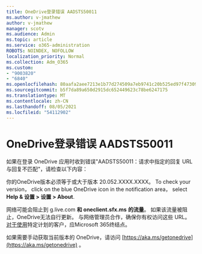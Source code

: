 ```yaml
---
title: OneDrive登录错误 AADSTS50011
ms.author: v-jmathew
author: v-jmathew
manager: scotv
ms.audience: Admin
ms.topic: article
ms.service: o365-administration
ROBOTS: NOINDEX, NOFOLLOW
localization_priority: Normal
ms.collection: Adm_O365
ms.custom:
- "9003820"
- "6840"
ms.openlocfilehash: 80aafa2aee7213e1b77d274509a7eb9741c20b525ed97f473093ac8c6514f3c7
ms.sourcegitcommit: b5f7da89a650d2915dc652449623c78be6247175
ms.translationtype: MT
ms.contentlocale: zh-CN
ms.lasthandoff: 08/05/2021
ms.locfileid: "54112902"
---
```

# <a name="onedrive-login-error-aadsts50011"></a>OneDrive登录错误 AADSTS50011

如果在登录 OneDrive 应用时收到错误"AADSTS50011：请求中指定的回复 URL 与回复不匹配"，请检查以下内容：

你的OneDrive版本必须等于或大于版本 20.052.XXXX.XXXX。 To check your version， click on the blue OneDrive icon in the notification area， select **Help & 设置 > 设置 > About**.

网络可能会阻止到 g.live.com **和 oneclient.sfx.ms** **的流量**。 如果该流量被阻止，OneDrive无法自行更新。 与网络管理员合作，确保你有权访问这些 URL。 [对于使用](https://docs.microsoft.com/microsoft-365/enterprise/urls-and-ip-address-ranges?view=o365-worldwide)特定计划的客户，应Microsoft 365终结点。

如果需要手动获取当前版本的 OneDrive，请访问 [https://aka.ms/getonedrive](https://aka.ms/getonedrive) 。
